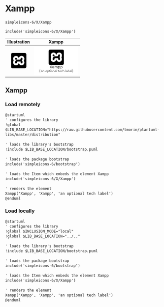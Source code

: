 # Xampp


```text
simpleicons-6/X/Xampp
```

```text
include('simpleicons-6/X/Xampp')
```



| Illustration | Xampp |
| :---: | :---: |
| ![illustration for Illustration](../../simpleicons-6/X/Xampp.png) | ![illustration for Xampp](../../simpleicons-6/X/Xampp.Local.png) |




## Xampp

### Load remotely
```plantuml
@startuml
' configures the library
!global $LIB_BASE_LOCATION="https://raw.githubusercontent.com/tmorin/plantuml-libs/master/distribution"

' loads the library's bootstrap
!include $LIB_BASE_LOCATION/bootstrap.puml

' loads the package bootstrap
include('simpleicons-6/bootstrap')

' loads the Item which embeds the element Xampp
include('simpleicons-6/X/Xampp')

' renders the element
Xampp('Xampp', 'Xampp', 'an optional tech label')
@enduml
```

### Load locally
```plantuml
@startuml
' configures the library
!global $INCLUSION_MODE="local"
!global $LIB_BASE_LOCATION="../.."

' loads the library's bootstrap
!include $LIB_BASE_LOCATION/bootstrap.puml

' loads the package bootstrap
include('simpleicons-6/bootstrap')

' loads the Item which embeds the element Xampp
include('simpleicons-6/X/Xampp')

' renders the element
Xampp('Xampp', 'Xampp', 'an optional tech label')
@enduml
```

